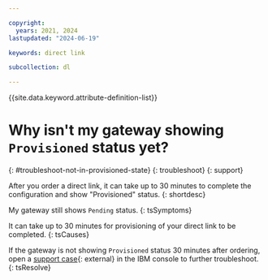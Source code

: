 ```yaml
---

copyright:
  years: 2021, 2024
lastupdated: "2024-06-19"

keywords: direct link

subcollection: dl

---
```


{{site.data.keyword.attribute-definition-list}}

# Why isn't my gateway showing `Provisioned` status yet?
{: #troubleshoot-not-in-provisioned-state}
{: troubleshoot}
{: support}

After you order a direct link, it can take up to 30 minutes to complete the configuration and show "Provisioned" status.
{: shortdesc}

My gateway still shows `Pending` status.
{: tsSymptoms}

It can take up to 30 minutes for provisioning of your direct link to be completed.
{: tsCauses}

If the gateway is not showing `Provisioned` status 30 minutes after ordering, open a [support case](/unifiedsupport/cases/form){: external} in the IBM console to further troubleshoot.
{: tsResolve}
